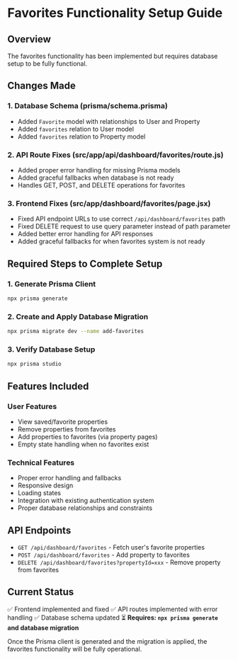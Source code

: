 # Favorites Functionality Setup Guide

## Overview
The favorites functionality has been implemented but requires database setup to be fully functional.

## Changes Made

### 1. Database Schema (prisma/schema.prisma)
- Added `Favorite` model with relationships to User and Property
- Added `favorites` relation to User model
- Added `favorites` relation to Property model

### 2. API Route Fixes (src/app/api/dashboard/favorites/route.js)
- Added proper error handling for missing Prisma models
- Added graceful fallbacks when database is not ready
- Handles GET, POST, and DELETE operations for favorites

### 3. Frontend Fixes (src/app/dashboard/favorites/page.jsx)
- Fixed API endpoint URLs to use correct `/api/dashboard/favorites` path
- Fixed DELETE request to use query parameter instead of path parameter
- Added better error handling for API responses
- Added graceful fallbacks for when favorites system is not ready

## Required Steps to Complete Setup

### 1. Generate Prisma Client
```bash
npx prisma generate
```

### 2. Create and Apply Database Migration
```bash
npx prisma migrate dev --name add-favorites
```

### 3. Verify Database Setup
```bash
npx prisma studio
```

## Features Included

### User Features
- View saved/favorite properties
- Remove properties from favorites
- Add properties to favorites (via property pages)
- Empty state handling when no favorites exist

### Technical Features
- Proper error handling and fallbacks
- Responsive design
- Loading states
- Integration with existing authentication system
- Proper database relationships and constraints

## API Endpoints

- `GET /api/dashboard/favorites` - Fetch user's favorite properties
- `POST /api/dashboard/favorites` - Add property to favorites
- `DELETE /api/dashboard/favorites?propertyId=xxx` - Remove property from favorites

## Current Status
✅ Frontend implemented and fixed
✅ API routes implemented with error handling
✅ Database schema updated
⏳ **Requires: `npx prisma generate` and database migration**

Once the Prisma client is generated and the migration is applied, the favorites functionality will be fully operational. 